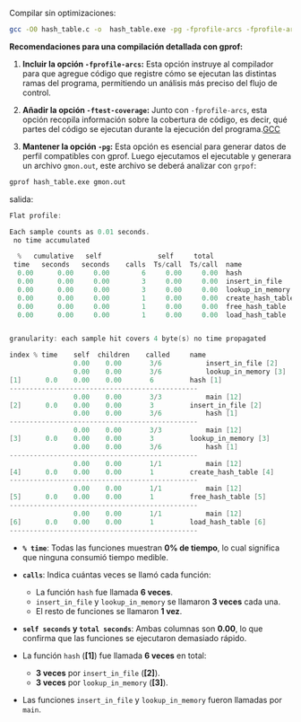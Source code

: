 Compilar sin optimizaciones:

```bash
gcc -O0 hash_table.c -o  hash_table.exe -pg -fprofile-arcs -fprofile-arcs -g
```

**Recomendaciones para una compilación detallada con gprof:**

1. **Incluir la opción `-fprofile-arcs`:** Esta opción instruye al compilador para que agregue código que registre cómo se ejecutan las distintas ramas del programa, permitiendo un análisis más preciso del flujo de control.​
    
2. **Añadir la opción `-ftest-coverage`:** Junto con `-fprofile-arcs`, esta opción recopila información sobre la cobertura de código, es decir, qué partes del código se ejecutan durante la ejecución del programa.​[GCC](https://gcc.gnu.org/onlinedocs/gcc-13.2.0/gcc/Instrumentation-Options.html?utm_source=chatgpt.com)
    
3. **Mantener la opción `-pg`:** Esta opción es esencial para generar datos de perfil compatibles con gprof.
Luego ejecutamos el ejecutable y generara un archivo `gmon.out`, este archivo se deberá analizar con `grpof`:
```bash
gprof hash_table.exe gmon.out
```

salida:
```c
Flat profile:

Each sample counts as 0.01 seconds.
 no time accumulated

  %   cumulative   self              self     total           
 time   seconds   seconds    calls  Ts/call  Ts/call  name    
  0.00      0.00     0.00        6     0.00     0.00  hash
  0.00      0.00     0.00        3     0.00     0.00  insert_in_file
  0.00      0.00     0.00        3     0.00     0.00  lookup_in_memory
  0.00      0.00     0.00        1     0.00     0.00  create_hash_table
  0.00      0.00     0.00        1     0.00     0.00  free_hash_table
  0.00      0.00     0.00        1     0.00     0.00  load_hash_table


granularity: each sample hit covers 4 byte(s) no time propagated

index % time    self  children    called     name
                0.00    0.00       3/6           insert_in_file [2]
                0.00    0.00       3/6           lookup_in_memory [3]
[1]      0.0    0.00    0.00       6         hash [1]
-----------------------------------------------
                0.00    0.00       3/3           main [12]
[2]      0.0    0.00    0.00       3         insert_in_file [2]
                0.00    0.00       3/6           hash [1]
-----------------------------------------------
                0.00    0.00       3/3           main [12]
[3]      0.0    0.00    0.00       3         lookup_in_memory [3]
                0.00    0.00       3/6           hash [1]
-----------------------------------------------
                0.00    0.00       1/1           main [12]
[4]      0.0    0.00    0.00       1         create_hash_table [4]
-----------------------------------------------
                0.00    0.00       1/1           main [12]
[5]      0.0    0.00    0.00       1         free_hash_table [5]
-----------------------------------------------
                0.00    0.00       1/1           main [12]
[6]      0.0    0.00    0.00       1         load_hash_table [6]
-----------------------------------------------
```
- **`% time`**: Todas las funciones muestran **0% de tiempo**, lo cual significa que ninguna consumió tiempo medible.
- **`calls`**: Indica cuántas veces se llamó cada función:
    - La función `hash` fue llamada **6 veces**.
    - `insert_in_file` y `lookup_in_memory` se llamaron **3 veces** cada una.
    - El resto de funciones se llamaron **1 vez**.
- **`self seconds` y `total seconds`**: Ambas columnas son **0.00**, lo que confirma que las funciones se ejecutaron demasiado rápido.

- La función `hash` (**[1]**) fue llamada **6 veces** en total:
    - **3 veces** por `insert_in_file` (**[2]**).
    - **3 veces** por `lookup_in_memory` (**[3]**).
- Las funciones `insert_in_file` y `lookup_in_memory` fueron llamadas por `main`.